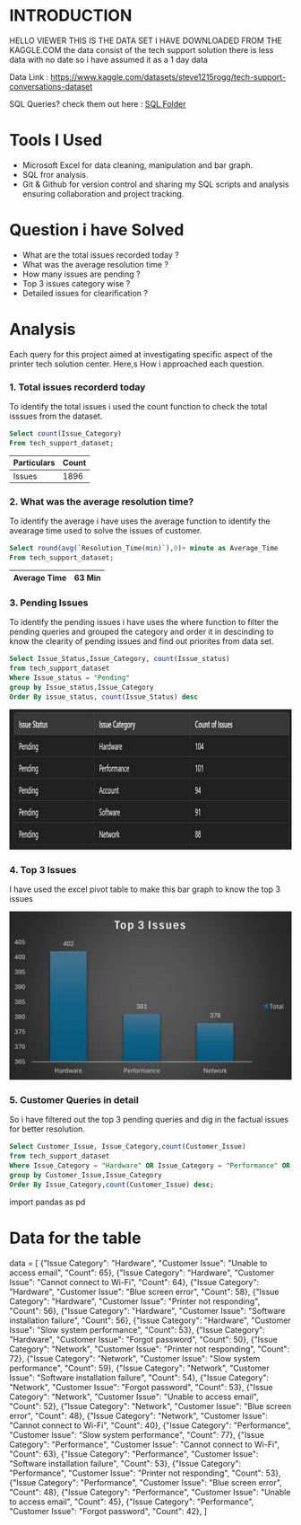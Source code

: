 # INTRODUCTION   
HELLO VIEWER THIS IS THE DATA SET I HAVE DOWNLOADED FROM THE KAGGLE.COM the data consist of the tech support solution there is less data with no date so i have assumed it as a 1 day data

Data Link : https://www.kaggle.com/datasets/steve1215rogg/tech-support-conversations-dataset

SQL Queries? check them out here : [SQL Folder](/SQL%20Folder/)

# Tools I Used
- Microsoft Excel for data cleaning, manipulation and bar graph.
- SQL fror analysis.
- Git & Github for version control and sharing my SQL scripts and analysis ensuring collaboration and project tracking.

# Question i have Solved
- What are the total issues recorded today ?
- What was the average resolution time ?
- How many issues are pending ?
- Top 3 issues category wise ?
- Detailed issues for clearification ?

# Analysis
Each query for this project aimed at investigating specific aspect of the printer tech solution center.
Here,s How i approached each question.

### 1. Total issues recorderd today
To identify the total issues i used the count function to check the total isssues from the dataset.

```sql
Select count(Issue_Category)
From tech_support_dataset;
```
|Particulars|Count|
|-----------|-----|
|Issues     | 1896|

### 2. What was the average resolution time?
To identify the average i have uses the average function to identify the avearage time used to solve the issues of customer.

```sql
Select round(avg(`Resolution_Time(min)`),0)+ minute as Average_Time
From tech_support_dataset;
```
|Average Time| 63 Min|
|------------|-------|

### 3. Pending Issues
To identify the pending issues i have uses the where function to filter the pending queries and grouped the category and order it in descinding to know the clearity of pending issues and find out priorites from data set.
```sql
Select Issue_Status,Issue_Category, count(Issue_status)
from tech_support_dataset
Where Issue_status = "Pending"
group by Issue_status,Issue_Category
Order By issue_status, count(Issue_Status) desc
```
<p>
    <img src="assets\2_Pending_Issues.jpg" width="1080" height="250" />
</p>

### 4. Top 3 Issues
I have used the excel pivot table to make this bar graph to know the top 3 issues

<p>
    <img src="assets\3_Top_3_Issues.jpg" width="520" height="300" />
</p>

### 5. Customer Queries in detail
So i have filtered out the top 3 pending queries and dig in the factual issues for better resolution.

```sql
Select Customer_Issue, Issue_Category,count(Customer_Issue)
from tech_support_dataset
Where Issue_Category = "Hardware" OR Issue_Category = "Performance" OR Issue_Category ="Network"
group by Customer_Issue,Issue_Category
Order By Issue_Category,count(Customer_Issue) desc;
```
import pandas as pd

# Data for the table
data = [
    {"Issue Category": "Hardware", "Customer Issue": "Unable to access email", "Count": 65},
    {"Issue Category": "Hardware", "Customer Issue": "Cannot connect to Wi-Fi", "Count": 64},
    {"Issue Category": "Hardware", "Customer Issue": "Blue screen error", "Count": 58},
    {"Issue Category": "Hardware", "Customer Issue": "Printer not responding", "Count": 56},
    {"Issue Category": "Hardware", "Customer Issue": "Software installation failure", "Count": 56},
    {"Issue Category": "Hardware", "Customer Issue": "Slow system performance", "Count": 53},
    {"Issue Category": "Hardware", "Customer Issue": "Forgot password", "Count": 50},
    {"Issue Category": "Network", "Customer Issue": "Printer not responding", "Count": 72},
    {"Issue Category": "Network", "Customer Issue": "Slow system performance", "Count": 59},
    {"Issue Category": "Network", "Customer Issue": "Software installation failure", "Count": 54},
    {"Issue Category": "Network", "Customer Issue": "Forgot password", "Count": 53},
    {"Issue Category": "Network", "Customer Issue": "Unable to access email", "Count": 52},
    {"Issue Category": "Network", "Customer Issue": "Blue screen error", "Count": 48},
    {"Issue Category": "Network", "Customer Issue": "Cannot connect to Wi-Fi", "Count": 40},
    {"Issue Category": "Performance", "Customer Issue": "Slow system performance", "Count": 77},
    {"Issue Category": "Performance", "Customer Issue": "Cannot connect to Wi-Fi", "Count": 63},
    {"Issue Category": "Performance", "Customer Issue": "Software installation failure", "Count": 53},
    {"Issue Category": "Performance", "Customer Issue": "Printer not responding", "Count": 53},
    {"Issue Category": "Performance", "Customer Issue": "Blue screen error", "Count": 48},
    {"Issue Category": "Performance", "Customer Issue": "Unable to access email", "Count": 45},
    {"Issue Category": "Performance", "Customer Issue": "Forgot password", "Count": 42},
]


